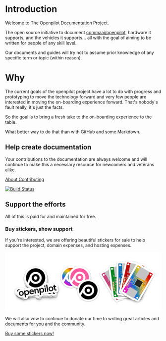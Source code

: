 # Introduction

Welcome to The Openpilot Documentation Project.

The open source initiative to document [commaai/openpilot](https://github.com/commaai/openpilot), hardware it supports, and the vehicles it supports... all with the goal of aiming to be written for people of any skill level.

Our documents and guides will try not to assume prior knowledge of any specific term or topic (within reason).

# Why

The current goals of the openpilot project have a lot to do with progress and prototyping to move the technology forward and very few people are interested in moving the on-boarding experience forward.  That's nobody's fault really, it's just the facts.

So the goal is to bring a fresh take to the on-boarding experience to the table.

What better way to do that than with GitHub and some Markdown.

## Help create documentation

Your contributions to the documentation are always welcome and will continue to make this a necessary resource for newcomers and veterans alike.

[About Contributing](documentation/contributing.md)

[![Build Status](https://travis-ci.org/openpilot-community/documentation.svg?branch=master)](https://travis-ci.org/openpilot-community/documentation)

## Support the efforts

All of this is paid for and maintained for free.

### Buy stickers, show support


If you're interested, we are offering beautiful stickers for sale to help support the project, domain expenses, and hosting expenses.

[![](images/2018-07-12-15-27-42.png)](https://www.redbubble.com/people/jfrux?asc=u)

We will also vow to continue to donate our time to writing great articles and documents for you and the community.

[Buy some stickers now!](https://www.redbubble.com/people/jfrux?asc=u)
